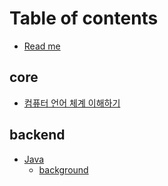 # Table of contents

* [Read me](README.md)

## core

* [컴퓨터 언어 체계 이해하기](<README (1).md>)

## backend

* [Java](backend/java/README.md)
  * [background](backend/java/background.md)
